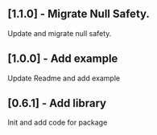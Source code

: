 ## [1.1.0] - Migrate Null Safety.
Update and migrate null safety.

## [1.0.0] - Add example
Update Readme and add example

## [0.6.1] - Add library
Init and add code for package

